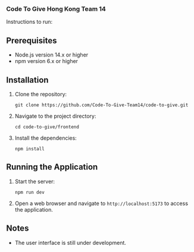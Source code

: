 ### Code To Give Hong Kong Team 14

Instructions to run:

## Prerequisites
- Node.js version 14.x or higher
- npm version 6.x or higher

## Installation
1. Clone the repository:
   ```
   git clone https://github.com/Code-To-Give-Team14/code-to-give.git
   ```
2. Navigate to the project directory:
   ```
   cd code-to-give/frontend
   ```
3. Install the dependencies:
   ```
   npm install
   ```

## Running the Application
1. Start the server:
   ```
   npm run dev
   ```
2. Open a web browser and navigate to `http://localhost:5173` to access the application.

## Notes
- The user interface is still under development.
